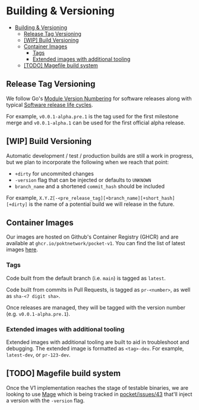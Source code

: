 # Building & Versioning

- [Building & Versioning](#building--versioning)
  - [Release Tag Versioning](#release-tag-versioning)
  - [[WIP] Build Versioning](#wip-build-versioning)
  - [Container Images](#container-images)
    - [Tags](#tags)
    - [Extended images with additional tooling](#extended-images-with-additional-tooling)
  - [[TODO] Magefile build system](#todo-magefile-build-system)

## Release Tag Versioning

We follow Go's [Module Version Numbering](https://go.dev/doc/modules/version-numbers) for software releases along with typical [Software release life cycles](https://en.wikipedia.org/wiki/Software_release_life_cycle).

For example, `v0.0.1-alpha.pre.1` is the tag used for the first milestone merge and `v0.0.1-alpha.1` can be used for the first official alpha release.

## [WIP] Build Versioning

Automatic development / test / production builds are still a work in progress, but we plan to incorporate the following when we reach that point:

- `+dirty` for uncommited changes
- `-version` flag that can be injected or defaults to `UNKNOWN`
- `branch_name` and a shortened `commit_hash` should be included

For example, `X.Y.Z[-<pre_release_tag][+branch_name][+short_hash][+dirty]` is the name of a potential build we will release in the future.

## Container Images

Our images are hosted on Github's Container Registry (GHCR) and are available at `ghcr.io/poktnetwork/pocket-v1`. You can find the list of latest images [here](https://github.com/pokt-network/pocket/pkgs/container/pocket-v1).

### Tags

Code built from the default branch (i.e. `main`) is tagged as `latest`.

Code built from commits in Pull Requests, is tagged as `pr-<number>`, as well as `sha-<7 digit sha>`.

Once releases are managed, they will be tagged with the version number (e.g. `v0.0.1-alpha.pre.1`).

### Extended images with additional tooling

Extended images with additional tooling are built to aid in troubleshoot and debugging. The extended image is formatted as `<tag>-dev`. For example, `latest-dev`, or `pr-123-dev`.

## [TODO] Magefile build system

Once the V1 implementation reaches the stage of testable binaries, we are looking to use [Mage](https://magefile.org/) which is being tracked in [pocket/issues/43](https://github.com/pokt-network/pocket/issues/43) that'll inject a version with the `-version` flag.

<!-- GITHUB_WIKI: guides/releases/readme -->
